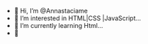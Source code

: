 - 👋 Hi, I’m @Annastaciame
- 👀 I’m interested in HTML|CSS |JavaScript...
- 🌱 I’m currently learning Html...
- 💞️ 


